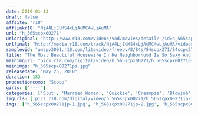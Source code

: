 ```yaml
---
date: 2019-01-13
draft: false
affsite: "r18"
afflinkr18: "NjA4LjEuMS4xLjAuMC4wLjAuMA"
url: "h_565scpx00271"
urloriginal: "http://www.r18.com/videos/vod/movies/detail/-/id=h_565scpx00271"
urlfinal: "http://media.r18.com/track/NjA4LjEuMS4xLjAuMC4wLjAuMA/videos/vod/movies/detail/-/id=h_565scpx00271"
samplevid: "awspv3001.r18.com/litevideo/freepv/8/84s/84scpx271/84scpx271_dmb_w.mp4"
title: "The Most Beautiful Housewife In He Neighborhood Is So Sexy And Just My Type!! I Could No Longer Resist, So I Stole Her Panties And Bra And Had Myself A Masturbation Free-For-All! 'You're The One Who Stole My Underwear, Aren't You!?' When She Scolded Me, I Got So Excited That I Got A Hard On, And Then She Smiled Erotically And Said With Intrigue, 'Are You Really Interested In An Old Lady Like Me?'"
mainimgurl: "pics.r18.com/digital/video/h_565scpx00271/h_565scpx00271ps.jpg"
mainimgs: "h_565scpx00271ps.jpg"
releasedate: "May 25, 2018"
duration: 183
productioncomp: "Scoop"
girls: ['----']
categories: ['Slut', 'Married Woman', 'Quickie', 'Creampie', 'Blowjob', 'Hi-Def']
imgurls: ['pics.r18.com/digital/video/h_565scpx00271/h_565scpx00271jp-1.jpg', 'pics.r18.com/digital/video/h_565scpx00271/h_565scpx00271jp-2.jpg', 'pics.r18.com/digital/video/h_565scpx00271/h_565scpx00271jp-3.jpg', 'pics.r18.com/digital/video/h_565scpx00271/h_565scpx00271jp-4.jpg', 'pics.r18.com/digital/video/h_565scpx00271/h_565scpx00271jp-5.jpg', 'pics.r18.com/digital/video/h_565scpx00271/h_565scpx00271jp-6.jpg', 'pics.r18.com/digital/video/h_565scpx00271/h_565scpx00271jp-7.jpg', 'pics.r18.com/digital/video/h_565scpx00271/h_565scpx00271jp-8.jpg', 'pics.r18.com/digital/video/h_565scpx00271/h_565scpx00271jp-9.jpg', 'pics.r18.com/digital/video/h_565scpx00271/h_565scpx00271jp-10.jpg', 'pics.r18.com/digital/video/h_565scpx00271/h_565scpx00271jp-11.jpg', 'pics.r18.com/digital/video/h_565scpx00271/h_565scpx00271jp-12.jpg', 'pics.r18.com/digital/video/h_565scpx00271/h_565scpx00271jp-13.jpg', 'pics.r18.com/digital/video/h_565scpx00271/h_565scpx00271jp-14.jpg', 'pics.r18.com/digital/video/h_565scpx00271/h_565scpx00271jp-15.jpg', 'pics.r18.com/digital/video/h_565scpx00271/h_565scpx00271jp-16.jpg', 'pics.r18.com/digital/video/h_565scpx00271/h_565scpx00271jp-17.jpg', 'pics.r18.com/digital/video/h_565scpx00271/h_565scpx00271jp-18.jpg', 'pics.r18.com/digital/video/h_565scpx00271/h_565scpx00271jp-19.jpg', 'pics.r18.com/digital/video/h_565scpx00271/h_565scpx00271jp-20.jpg']
imgs: ['h_565scpx00271jp-1.jpg', 'h_565scpx00271jp-2.jpg', 'h_565scpx00271jp-3.jpg', 'h_565scpx00271jp-4.jpg', 'h_565scpx00271jp-5.jpg', 'h_565scpx00271jp-6.jpg', 'h_565scpx00271jp-7.jpg', 'h_565scpx00271jp-8.jpg', 'h_565scpx00271jp-9.jpg', 'h_565scpx00271jp-10.jpg', 'h_565scpx00271jp-11.jpg', 'h_565scpx00271jp-12.jpg', 'h_565scpx00271jp-13.jpg', 'h_565scpx00271jp-14.jpg', 'h_565scpx00271jp-15.jpg', 'h_565scpx00271jp-16.jpg', 'h_565scpx00271jp-17.jpg', 'h_565scpx00271jp-18.jpg', 'h_565scpx00271jp-19.jpg', 'h_565scpx00271jp-20.jpg']
---
```

